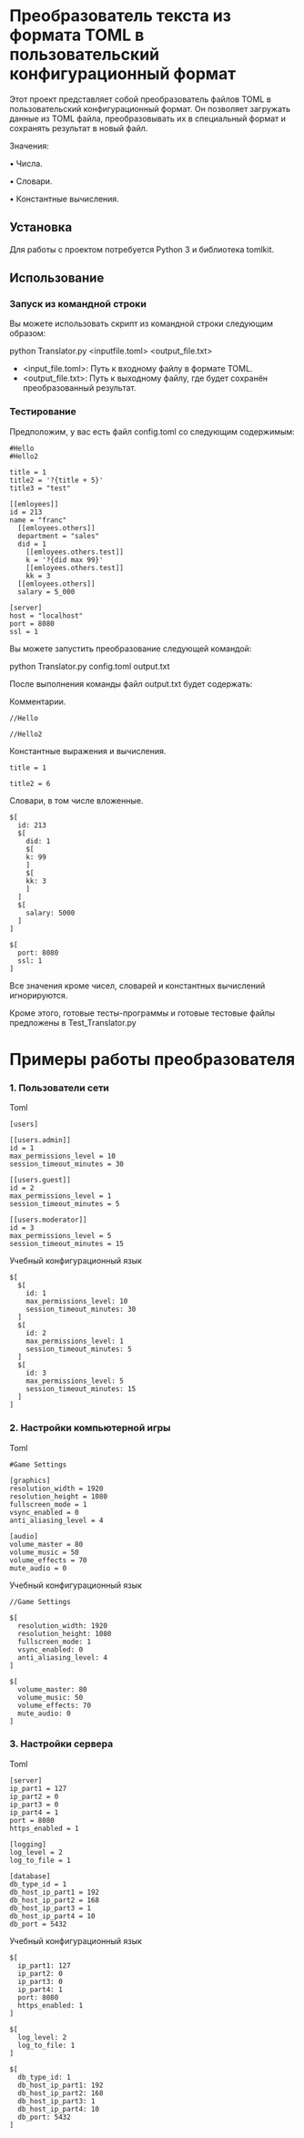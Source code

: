 # Преобразователь текста из формата TOML в пользовательский конфигурационный формат

Этот проект представляет собой преобразователь файлов TOML в пользовательский конфигурационный формат. Он позволяет загружать данные из TOML файла, преобразовывать их в специальный формат и сохранять результат в новый файл.

Значения:

• Числа.

• Словари.

• Константные вычисления.

## Установка

Для работы с проектом потребуется Python 3 и библиотека tomlkit.

## Использование

### Запуск из командной строки

Вы можете использовать скрипт из командной строки следующим образом:

python Translator.py <inputfile.toml> <output_file.txt>

- <input_file.toml>: Путь к входному файлу в формате TOML.
- <output_file.txt>: Путь к выходному файлу, где будет сохранён преобразованный результат.

### Тестирование

Предположим, у вас есть файл config.toml со следующим содержимым:

```
#Hello
#Hello2

title = 1
title2 = '?{title + 5}'
title3 = "test"

[[emloyees]]
id = 213
name = "franc"
  [[emloyees.others]]
  department = "sales"
  did = 1
    [[emloyees.others.test]]
    k = '?{did max 99}'
    [[emloyees.others.test]]
    kk = 3
  [[emloyees.others]]
  salary = 5_000

[server]
host = "localhost"
port = 8080
ssl = 1
```

Вы можете запустить преобразование следующей командой: 

python Translator.py config.toml output.txt

После выполнения команды файл output.txt будет содержать:

Комментарии.
```
//Hello

//Hello2
```
Константные выражения и вычисления.
```
title = 1

title2 = 6
```
Словари, в том числе вложенные.
```
$[
  id: 213 
  $[
    did: 1 
    $[
    k: 99 
    ]
    $[
    kk: 3 
    ]
  ]
  $[
    salary: 5000 
  ]
]

$[
  port: 8080 
  ssl: 1 
]
```
Все значения кроме чисел, словарей и константных вычислений игнорируются.


Кроме этого, готовые тесты-программы и готовые тестовые файлы предложены в Test_Translator.py

# Примеры работы преобразователя
### 1. Пользователи сети

Toml
```
[users]

[[users.admin]]
id = 1
max_permissions_level = 10
session_timeout_minutes = 30

[[users.guest]]
id = 2
max_permissions_level = 1
session_timeout_minutes = 5

[[users.moderator]]
id = 3
max_permissions_level = 5
session_timeout_minutes = 15
```

Учебный конфигурационный язык
```
$[
  $[
    id: 1 
    max_permissions_level: 10 
    session_timeout_minutes: 30 
  ]
  $[
    id: 2 
    max_permissions_level: 1 
    session_timeout_minutes: 5 
  ]
  $[
    id: 3 
    max_permissions_level: 5 
    session_timeout_minutes: 15 
  ]
]
```

### 2. Настройки компьютерной игры 

Toml
```
#Game Settings

[graphics]
resolution_width = 1920
resolution_height = 1080
fullscreen_mode = 1
vsync_enabled = 0
anti_aliasing_level = 4

[audio]
volume_master = 80
volume_music = 50
volume_effects = 70
mute_audio = 0
```

Учебный конфигурационный язык
```
//Game Settings

$[
  resolution_width: 1920 
  resolution_height: 1080 
  fullscreen_mode: 1 
  vsync_enabled: 0 
  anti_aliasing_level: 4 
]

$[
  volume_master: 80 
  volume_music: 50 
  volume_effects: 70 
  mute_audio: 0 
]
```
### 3. Настройки сервера

Toml
```
[server]
ip_part1 = 127
ip_part2 = 0
ip_part3 = 0
ip_part4 = 1
port = 8080
https_enabled = 1  

[logging]
log_level = 2  
log_to_file = 1  

[database]
db_type_id = 1  
db_host_ip_part1 = 192
db_host_ip_part2 = 168
db_host_ip_part3 = 1
db_host_ip_part4 = 10
db_port = 5432
```

Учебный конфигурационный язык
```
$[
  ip_part1: 127 
  ip_part2: 0 
  ip_part3: 0 
  ip_part4: 1 
  port: 8080 
  https_enabled: 1 
]

$[
  log_level: 2 
  log_to_file: 1 
]

$[
  db_type_id: 1 
  db_host_ip_part1: 192 
  db_host_ip_part2: 168 
  db_host_ip_part3: 1 
  db_host_ip_part4: 10 
  db_port: 5432 
]
```
